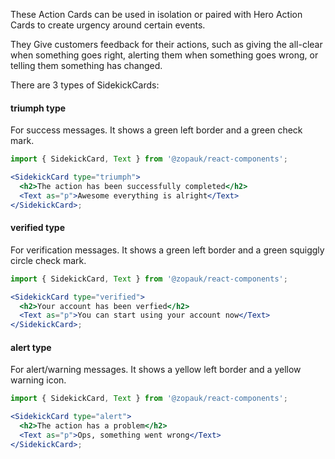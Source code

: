 These Action Cards can be used in isolation or paired with Hero Action Cards to create urgency around certain
events.

They Give customers feedback for their actions, such as giving the all-clear when something goes right,
alerting them when something goes wrong, or telling them something has changed.

There are 3 types of SidekickCards:

#### triumph type

For success messages. It shows a green left border and a green check mark.

```jsx { "props": { "style": { "backgroundColor": "#141E64" } } }
import { SidekickCard, Text } from '@zopauk/react-components';

<SidekickCard type="triumph">
  <h2>The action has been successfully completed</h2>
  <Text as="p">Awesome everything is alright</Text>
</SidekickCard>;
```

#### verified type

For verification messages. It shows a green left border and a green squiggly circle check mark.

```jsx { "props": { "style": { "backgroundColor": "#141E64" } } }
import { SidekickCard, Text } from '@zopauk/react-components';

<SidekickCard type="verified">
  <h2>Your account has been verfied</h2>
  <Text as="p">You can start using your account now</Text>
</SidekickCard>;
```

#### alert type

For alert/warning messages. It shows a yellow left border and a yellow warning icon.

```jsx { "props": { "style": { "backgroundColor": "#141E64" } } }
import { SidekickCard, Text } from '@zopauk/react-components';

<SidekickCard type="alert">
  <h2>The action has a problem</h2>
  <Text as="p">Ops, something went wrong</Text>
</SidekickCard>;
```
